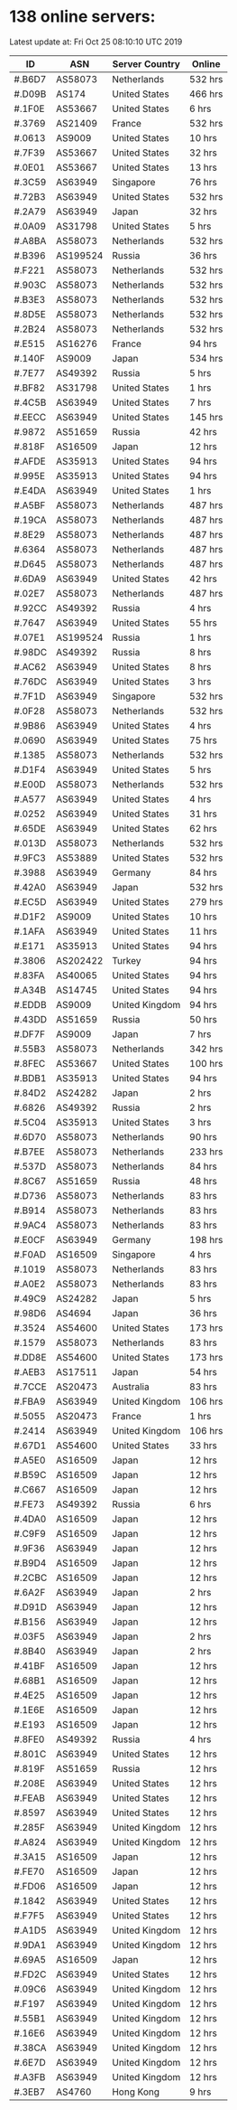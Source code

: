 # 138 online servers:

Latest update at: Fri Oct 25 08:10:10 UTC 2019

| ID | ASN | Server Country | Online |
| -- | --- | -------------- | ------ |
| #.B6D7 | AS58073 | Netherlands | 532 hrs |
| #.D09B | AS174 | United States | 466 hrs |
| #.1F0E | AS53667 | United States | 6 hrs |
| #.3769 | AS21409 | France | 532 hrs |
| #.0613 | AS9009 | United States | 10 hrs |
| #.7F39 | AS53667 | United States | 32 hrs |
| #.0E01 | AS53667 | United States | 13 hrs |
| #.3C59 | AS63949 | Singapore | 76 hrs |
| #.72B3 | AS63949 | United States | 532 hrs |
| #.2A79 | AS63949 | Japan | 32 hrs |
| #.0A09 | AS31798 | United States | 5 hrs |
| #.A8BA | AS58073 | Netherlands | 532 hrs |
| #.B396 | AS199524 | Russia | 36 hrs |
| #.F221 | AS58073 | Netherlands | 532 hrs |
| #.903C | AS58073 | Netherlands | 532 hrs |
| #.B3E3 | AS58073 | Netherlands | 532 hrs |
| #.8D5E | AS58073 | Netherlands | 532 hrs |
| #.2B24 | AS58073 | Netherlands | 532 hrs |
| #.E515 | AS16276 | France | 94 hrs |
| #.140F | AS9009 | Japan | 534 hrs |
| #.7E77 | AS49392 | Russia | 5 hrs |
| #.BF82 | AS31798 | United States | 1 hrs |
| #.4C5B | AS63949 | United States | 7 hrs |
| #.EECC | AS63949 | United States | 145 hrs |
| #.9872 | AS51659 | Russia | 42 hrs |
| #.818F | AS16509 | Japan | 12 hrs |
| #.AFDE | AS35913 | United States | 94 hrs |
| #.995E | AS35913 | United States | 94 hrs |
| #.E4DA | AS63949 | United States | 1 hrs |
| #.A5BF | AS58073 | Netherlands | 487 hrs |
| #.19CA | AS58073 | Netherlands | 487 hrs |
| #.8E29 | AS58073 | Netherlands | 487 hrs |
| #.6364 | AS58073 | Netherlands | 487 hrs |
| #.D645 | AS58073 | Netherlands | 487 hrs |
| #.6DA9 | AS63949 | United States | 42 hrs |
| #.02E7 | AS58073 | Netherlands | 487 hrs |
| #.92CC | AS49392 | Russia | 4 hrs |
| #.7647 | AS63949 | United States | 55 hrs |
| #.07E1 | AS199524 | Russia | 1 hrs |
| #.98DC | AS49392 | Russia | 8 hrs |
| #.AC62 | AS63949 | United States | 8 hrs |
| #.76DC | AS63949 | United States | 3 hrs |
| #.7F1D | AS63949 | Singapore | 532 hrs |
| #.0F28 | AS58073 | Netherlands | 532 hrs |
| #.9B86 | AS63949 | United States | 4 hrs |
| #.0690 | AS63949 | United States | 75 hrs |
| #.1385 | AS58073 | Netherlands | 532 hrs |
| #.D1F4 | AS63949 | United States | 5 hrs |
| #.E00D | AS58073 | Netherlands | 532 hrs |
| #.A577 | AS63949 | United States | 4 hrs |
| #.0252 | AS63949 | United States | 31 hrs |
| #.65DE | AS63949 | United States | 62 hrs |
| #.013D | AS58073 | Netherlands | 532 hrs |
| #.9FC3 | AS53889 | United States | 532 hrs |
| #.3988 | AS63949 | Germany | 84 hrs |
| #.42A0 | AS63949 | Japan | 532 hrs |
| #.EC5D | AS63949 | United States | 279 hrs |
| #.D1F2 | AS9009 | United States | 10 hrs |
| #.1AFA | AS63949 | United States | 11 hrs |
| #.E171 | AS35913 | United States | 94 hrs |
| #.3806 | AS202422 | Turkey | 94 hrs |
| #.83FA | AS40065 | United States | 94 hrs |
| #.A34B | AS14745 | United States | 94 hrs |
| #.EDDB | AS9009 | United Kingdom | 94 hrs |
| #.43DD | AS51659 | Russia | 50 hrs |
| #.DF7F | AS9009 | Japan | 7 hrs |
| #.55B3 | AS58073 | Netherlands | 342 hrs |
| #.8FEC | AS53667 | United States | 100 hrs |
| #.BDB1 | AS35913 | United States | 94 hrs |
| #.84D2 | AS24282 | Japan | 2 hrs |
| #.6826 | AS49392 | Russia | 2 hrs |
| #.5C04 | AS35913 | United States | 3 hrs |
| #.6D70 | AS58073 | Netherlands | 90 hrs |
| #.B7EE | AS58073 | Netherlands | 233 hrs |
| #.537D | AS58073 | Netherlands | 84 hrs |
| #.8C67 | AS51659 | Russia | 48 hrs |
| #.D736 | AS58073 | Netherlands | 83 hrs |
| #.B914 | AS58073 | Netherlands | 83 hrs |
| #.9AC4 | AS58073 | Netherlands | 83 hrs |
| #.E0CF | AS63949 | Germany | 198 hrs |
| #.F0AD | AS16509 | Singapore | 4 hrs |
| #.1019 | AS58073 | Netherlands | 83 hrs |
| #.A0E2 | AS58073 | Netherlands | 83 hrs |
| #.49C9 | AS24282 | Japan | 5 hrs |
| #.98D6 | AS4694 | Japan | 36 hrs |
| #.3524 | AS54600 | United States | 173 hrs |
| #.1579 | AS58073 | Netherlands | 83 hrs |
| #.DD8E | AS54600 | United States | 173 hrs |
| #.AEB3 | AS17511 | Japan | 54 hrs |
| #.7CCE | AS20473 | Australia | 83 hrs |
| #.FBA9 | AS63949 | United Kingdom | 106 hrs |
| #.5055 | AS20473 | France | 1 hrs |
| #.2414 | AS63949 | United Kingdom | 106 hrs |
| #.67D1 | AS54600 | United States | 33 hrs |
| #.A5E0 | AS16509 | Japan | 12 hrs |
| #.B59C | AS16509 | Japan | 12 hrs |
| #.C667 | AS16509 | Japan | 12 hrs |
| #.FE73 | AS49392 | Russia | 6 hrs |
| #.4DA0 | AS16509 | Japan | 12 hrs |
| #.C9F9 | AS16509 | Japan | 12 hrs |
| #.9F36 | AS63949 | Japan | 12 hrs |
| #.B9D4 | AS16509 | Japan | 12 hrs |
| #.2CBC | AS16509 | Japan | 12 hrs |
| #.6A2F | AS63949 | Japan | 2 hrs |
| #.D91D | AS63949 | Japan | 12 hrs |
| #.B156 | AS63949 | Japan | 12 hrs |
| #.03F5 | AS63949 | Japan | 2 hrs |
| #.8B40 | AS63949 | Japan | 2 hrs |
| #.41BF | AS16509 | Japan | 12 hrs |
| #.68B1 | AS16509 | Japan | 12 hrs |
| #.4E25 | AS16509 | Japan | 12 hrs |
| #.1E6E | AS16509 | Japan | 12 hrs |
| #.E193 | AS16509 | Japan | 12 hrs |
| #.8FE0 | AS49392 | Russia | 4 hrs |
| #.801C | AS63949 | United States | 12 hrs |
| #.819F | AS51659 | Russia | 12 hrs |
| #.208E | AS63949 | United States | 12 hrs |
| #.FEAB | AS63949 | United States | 12 hrs |
| #.8597 | AS63949 | United States | 12 hrs |
| #.285F | AS63949 | United Kingdom | 12 hrs |
| #.A824 | AS63949 | United Kingdom | 12 hrs |
| #.3A15 | AS16509 | Japan | 12 hrs |
| #.FE70 | AS16509 | Japan | 12 hrs |
| #.FD06 | AS16509 | Japan | 12 hrs |
| #.1842 | AS63949 | United States | 12 hrs |
| #.F7F5 | AS63949 | United States | 12 hrs |
| #.A1D5 | AS63949 | United Kingdom | 12 hrs |
| #.9DA1 | AS63949 | United Kingdom | 12 hrs |
| #.69A5 | AS16509 | Japan | 12 hrs |
| #.FD2C | AS63949 | United States | 12 hrs |
| #.09C6 | AS63949 | United Kingdom | 12 hrs |
| #.F197 | AS63949 | United Kingdom | 12 hrs |
| #.55B1 | AS63949 | United Kingdom | 12 hrs |
| #.16E6 | AS63949 | United Kingdom | 12 hrs |
| #.38CA | AS63949 | United Kingdom | 12 hrs |
| #.6E7D | AS63949 | United Kingdom | 12 hrs |
| #.A3FB | AS63949 | United Kingdom | 12 hrs |
| #.3EB7 | AS4760 | Hong Kong | 9 hrs |

